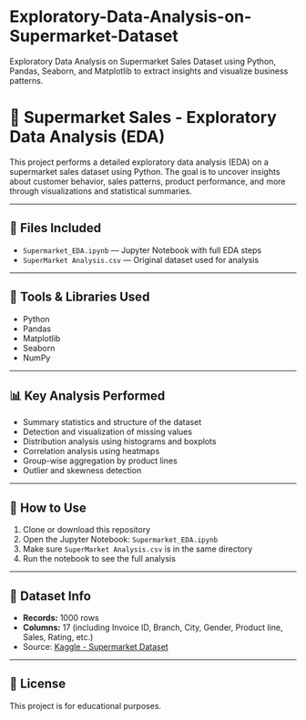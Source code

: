 # Exploratory-Data-Analysis-on-Supermarket-Dataset
Exploratory Data Analysis on Supermarket Sales Dataset using Python, Pandas, Seaborn, and Matplotlib to extract insights and visualize business patterns.
# 🛒 Supermarket Sales - Exploratory Data Analysis (EDA)

This project performs a detailed exploratory data analysis (EDA) on a supermarket sales dataset using Python. The goal is to uncover insights about customer behavior, sales patterns, product performance, and more through visualizations and statistical summaries.

---

## 📁 Files Included

- `Supermarket_EDA.ipynb` — Jupyter Notebook with full EDA steps
- `SuperMarket Analysis.csv` — Original dataset used for analysis

---

## 🧰 Tools & Libraries Used

- Python
- Pandas
- Matplotlib
- Seaborn
- NumPy

---

## 📊 Key Analysis Performed

- Summary statistics and structure of the dataset
- Detection and visualization of missing values
- Distribution analysis using histograms and boxplots
- Correlation analysis using heatmaps
- Group-wise aggregation by product lines
- Outlier and skewness detection

---

## 📝 How to Use

1. Clone or download this repository
2. Open the Jupyter Notebook: `Supermarket_EDA.ipynb`
3. Make sure `SuperMarket Analysis.csv` is in the same directory
4. Run the notebook to see the full analysis

---

## 📌 Dataset Info

- **Records:** 1000 rows
- **Columns:** 17 (including Invoice ID, Branch, City, Gender, Product line, Sales, Rating, etc.)
- Source: [Kaggle - Supermarket Dataset](https://www.kaggle.com/datasets/aungpyaeap/supermarket-sales)

---

## 📎 License

This project is for educational purposes.
